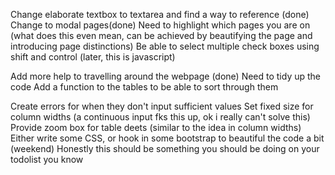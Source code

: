 Change elaborate textbox to textarea and find a way to reference (done)
Change to modal pages(done)
Need to highlight which pages you are on (what does this even mean, can be achieved by beautifying the page and introducing page distinctions)
Be able to select multiple check boxes using shift and control (later, this is javascript)
<!-- Allow a way to retain passwords and reset passwords 
Figure out how to remember users (flask loginmanager and flask-wtf) -->
<!-- Remove the details when form has been submitted (I will have to live with this one since I wanna use modal window instead of flash) -->

<!-- For changing of passwords, I need to do the following steps: set up a setter method to change password, set up a settings/change password function that is decorated by fresh_login_required decorator, set the redirect view, setup a form and html for change password -->

Add more help to travelling around the webpage (done)
Need to tidy up the code
Add a function to the tables to be able to sort through them
<!-- set up unit tests -->

Create errors for when they don't input sufficient values
Set fixed size for column widths (a continuous input fks this up, ok i really can't solve this)
Provide zoom box for table deets (similar to the idea in column widths)
Either write some CSS, or hook in some bootstrap to beautiful the code a bit (weekend)
Honestly this should be something you should be doing on your todolist you know

<!-- NOTES -->
<!-- enctype = "multipart/form-data" to encode file type data in a form, standard format won't be able to send file data -->
<!-- flaskform is a package used to understand data in html request forms sent, without hardcoding, with methods such as is_submitted() and validate_on_submit() -->
<!-- flaskwtf also include recaptcha support -->